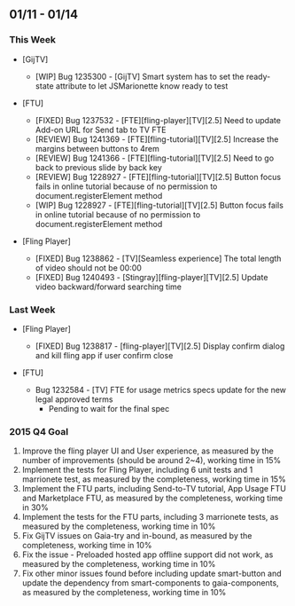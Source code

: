 ## 01/11 - 01/14 ##

### This Week ###
* [GijTV]

  - [WIP] Bug 1235300 - [GijTV] Smart system has to set the ready-state attribute to let JSMarionette know ready to test

* [FTU]

  - [FIXED] Bug 1237532 - [FTE][fling-player][TV][2.5] Need to update Add-on URL for Send tab to TV FTE
  - [REVIEW] Bug 1241369 - [FTE][fling-tutorial][TV][2.5] Increase the margins between buttons to 4rem
  - [REVIEW] Bug 1241366 - [FTE][fling-tutorial][TV][2.5] Need to go back to previous slide by back key
  - [REVIEW] Bug 1228927 - [FTE][fling-tutorial][TV][2.5] Button focus fails in online tutorial because of no permission to document.registerElement method
  - [WIP] Bug 1228927 - [FTE][fling-tutorial][TV][2.5] Button focus fails in online tutorial because of no permission to document.registerElement method

* [Fling Player]

  - [FIXED] Bug 1238862 - [TV][Seamless experience] The total length of video should not be 00:00
  - [FIXED] Bug 1240493 - [Stingray][fling-player][TV][2.5] Update video backward/forward searching time

### Last Week ###
* [Fling Player]

  - [FIXED] Bug 1238817 - [fling-player][TV][2.5] Display confirm dialog and kill fling app if user confirm close

* [FTU]

  - Bug 1232584 - [TV] FTE for usage metrics specs update for the new legal approved terms
    - Pending to wait for the final spec

### 2015 Q4 Goal ###
1. Improve the fling player UI and User experience, as measured by the number of improvements (should be around 2~4), working time in 15%
2. Implement the tests for Fling Player, including 6 unit tests and 1 marrionete test, as measured by the completeness, working time in 15%
3. Implement the FTU parts, including Send-to-TV tutorial, App Usage FTU and Marketplace FTU, as measured by the completeness, working time in 30%
4. Implement the tests for the FTU parts, including 3 marrionete tests, as measured by the completeness, working time in 10%
5. Fix GijTV issues on Gaia-try and in-bound, as measured by the completeness, working time in 10%
6. Fix the issue - Preloaded hosted app offline support did not work, as measured by the completeness, working time in 10%
7. Fix other minor issues found before including update smart-button and update the dependency from smart-components to gaia-components, as measured by the completeness, working time in 10%